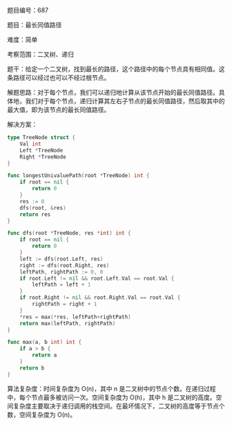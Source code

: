 题目编号：687

题目：最长同值路径

难度：简单

考察范围：二叉树、递归

题干：给定一个二叉树，找到最长的路径，这个路径中的每个节点具有相同值。这条路径可以经过也可以不经过根节点。

解题思路：对于每个节点，我们可以递归地计算从该节点开始的最长同值路径。具体地，我们对于每个节点，递归计算其左右子节点的最长同值路径，然后取其中的最大值，即为该节点的最长同值路径。

解决方案：

```go
type TreeNode struct {
    Val int
    Left *TreeNode
    Right *TreeNode
}

func longestUnivaluePath(root *TreeNode) int {
    if root == nil {
        return 0
    }
    res := 0
    dfs(root, &res)
    return res
}

func dfs(root *TreeNode, res *int) int {
    if root == nil {
        return 0
    }
    left := dfs(root.Left, res)
    right := dfs(root.Right, res)
    leftPath, rightPath := 0, 0
    if root.Left != nil && root.Left.Val == root.Val {
        leftPath = left + 1
    }
    if root.Right != nil && root.Right.Val == root.Val {
        rightPath = right + 1
    }
    *res = max(*res, leftPath+rightPath)
    return max(leftPath, rightPath)
}

func max(a, b int) int {
    if a > b {
        return a
    }
    return b
}
```

算法复杂度：时间复杂度为 O(n)，其中 n 是二叉树中的节点个数。在递归过程中，每个节点最多被访问一次。空间复杂度为 O(h)，其中 h 是二叉树的高度。空间复杂度主要取决于递归调用的栈空间。在最坏情况下，二叉树的高度等于节点个数，空间复杂度为 O(n)。